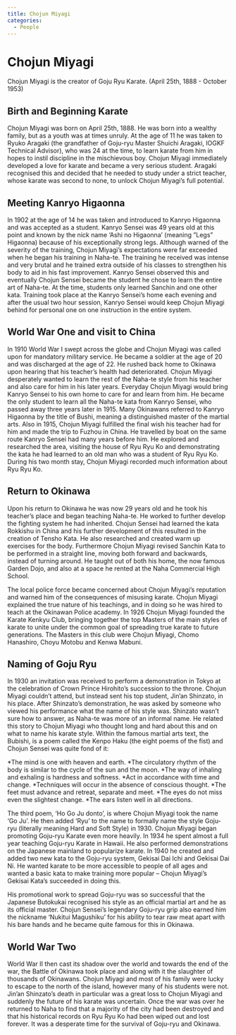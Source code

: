 ```yaml
---
title: Chojun Miyagi
categories:
  - People
---
```


# Chojun Miyagi

Chojun Miyagi is the creator of Goju Ryu Karate. (April 25th, 1888 - October 1953)

## Birth and Beginning Karate

Chojun Miyagi was born on April 25th, 1888. He was born into a wealthy family, but as a youth was at times unruly. At the age of 11 he was taken to Ryuko Aragaki (the grandfather of Goju-ryu Master Shuichi Aragaki, IOGKF Technical Advisor), who was 24 at the time, to learn karate from him in hopes to instil discipline in the mischievous boy. Chojun Miyagi immediately developed a love for karate and became a very serious student. Aragaki recognised this and decided that he needed to study under a strict teacher, whose karate was second to none, to unlock Chojun Miyagi’s full potential.

## Meeting Kanryo Higaonna

In 1902 at the age of 14 he was taken and introduced to Kanryo Higaonna and was accepted as a student. Kanryo Sensei was 49 years old at this point and known by the nick name ‘Ashi no Higaonna’ (meaning ”Legs” Higaonna) because of his exceptionally strong legs. Although warned of the severity of the training, Chojun Miyagi’s expectations were far exceeded when he began his training in Naha-te. The training he received was intense and very brutal and he trained extra outside of his classes to strengthen his body to aid in his fast improvement. Kanryo Sensei observed this and eventually Chojun Sensei became the student he chose to learn the entire art of Naha-te. At the time, students only learned Sanchin and one other kata. Training took place at the Kanryo Sensei’s home each evening and after the usual two hour session, Kanryo Sensei would keep Chojun Miyagi behind for personal one on one instruction in the entire system.

## World War One and visit to China

In 1910 World War I swept across the globe and Chojun Miyagi was called upon for mandatory military service. He became a soldier at the age of 20 and was discharged at the age of 22. He rushed back home to Okinawa upon hearing that his teacher’s health had deteriorated. Chojun Miyagi desperately wanted to learn the rest of the Naha-te style from his teacher and also care for him in his later years. Everyday Chojun Miyagi would bring Kanryo Sensei to his own home to care for and learn from him. He became the only student to learn all the Naha-te kata from Kanryo Sensei, who passed away three years later in 1915. Many Okinawans referred to Kanryo Higaonna by the title of Bushi, meaning a distinguished master of the martial arts. Also in 1915, Chojun Miyagi fulfilled the final wish his teacher had for him and made the trip to Fuzhou in China. He travelled by boat on the same route Kanryo Sensei had many years before him. He explored and researched the area, visiting the house of Ryu Ryu Ko and demonstrating the kata he had learned to an old man who was a student of Ryu Ryu Ko. During his two month stay, Chojun Miyagi recorded much information about Ryu Ryu Ko.

## Return to Okinawa

Upon his return to Okinawa he was now 29 years old and he took his teacher’s place and began teaching Naha-te. He worked to further develop the fighting system he had inherited. Chojun Sensei had learned the kata Rokkishu in China and his further development of this resulted in the creation of Tensho Kata. He also researched and created warm up exercises for the body. Furthermore Chojun Miyagi revised Sanchin Kata to be performed in a straight line, moving both forward and backwards, instead of turning around. He taught out of both his home, the now famous Garden Dojo, and also at a space he rented at the Naha Commercial High School.

The local police force became concerned about Chojun Miyagi’s reputation and warned him of the consequences of misusing karate. Chojun Miyagi explained the true nature of his teachings, and in doing so he was hired to teach at the Okinawan Police academy. In 1926 Chojun Miyagi founded the Karate Kenkyu Club, bringing together the top Masters of the main styles of karate to unite under the common goal of spreading true karate to future generations. The Masters in this club were Chojun Miyagi, Chomo Hanashiro, Choyu Motobu and Kenwa Mabuni.

## Naming of Goju Ryu

In 1930 an invitation was received to perform a demonstration in Tokyo at the celebration of Crown Prince Hirohito’s succession to the throne. Chojun Miyagi couldn’t attend, but instead sent his top student, Jin’an Shinzato, in his place. After Shinzato’s demonstration, he was asked by someone who viewed his performance what the name of his style was. Shinzato wasn’t sure how to answer, as Naha-te was more of an informal name. He related this story to Chojun Miyagi who thought long and hard about this and on what to name his karate style. Within the famous martial arts text, the Bubishi, is a poem called the Kenpo Haku (the eight poems of the fist) and Chojun Sensei was quite fond of it:

*The mind is one with heaven and earth.
*The circulatory rhythm of the body is similar to the cycle of the sun and the moon.
*The way of inhaling and exhaling is hardness and softness.
*Act in accordance with time and change.
*Techniques will occur in the absence of conscious thought.
*The feet must advance and retreat, separate and meet.
*The eyes do not miss even the slightest change.
*The ears listen well in all directions.

The third poem, ‘Ho Go Ju donto’, is where Chojun Miyagi took the name ‘Go Ju’. He then added ‘Ryu’ to the name to formally name the style Goju-ryu (literally meaning Hard and Soft Style) in 1930. Chojun Miyagi began promoting Goju-ryu Karate even more heavily. In 1934 he spent almost a full year teaching Goju-ryu Karate in Hawaii. He also performed demonstrations on the Japanese mainland to popularize karate. In 1940 he created and added two new kata to the Goju-ryu system, Gekisai Dai Ichi and Gekisai Dai Ni. He wanted karate to be more accessible to people of all ages and wanted a basic kata to make training more popular – Chojun Miyagi’s Gekisai Kata’s succeeded in doing this.

His promotional work to spread Goju-ryu was so successful that the Japanese Butokukai recognised his style as an official martial art and he as its official master. Chojun Sensei’s legendary Goju-ryu grip also earned him the nickname ‘Nukitui Magushiku’ for his ability to tear raw meat apart with his bare hands and he became quite famous for this in Okinawa.

## World War Two

World War II then cast its shadow over the world and towards the end of the war, the Battle of Okinawa took place and along with it the slaughter of thousands of Okinawans. Chojun Miyagi and most of his family were lucky to escape to the north of the island, however many of his students were not. Jin’an Shinzato’s death in particular was a great loss to Chojun Miyagi and suddenly the future of his karate was uncertain. Once the war was over he returned to Naha to find that a majority of the city had been destroyed and that his historical records on Ryu Ryu Ko had been wiped out and lost forever. It was a desperate time for the survival of Goju-ryu and Okinawa.
